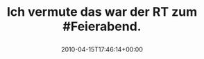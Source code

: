 ---
retweeted: false
source: <a href="http://twitter.com" rel="nofollow">Twitter Web Client</a>
entities:
  hashtags:
  - text: Feierabend
    indices:
    - '31'
    - '42'
  symbols: []
  user_mentions: []
  urls: []
display_text_range:
- '0'
- '43'
favorite_count: '0'
id_str: '12235641068'
truncated: false
retweet_count: '0'
id: '12235641068'
created_at: Thu Apr 15 17:46:14 +0000 2010
favorited: false
full_text: 'Ich vermute das war der RT zum #Feierabend.'
lang: de
tags:
- Feierabend
- pesos/twitter
date: '2010-04-15T17:46:14+00:00'
src: https://twitter.com/bascht/status/12235641068
original_url: https://twitter.com/bascht/status/12235641068
type: twitter_tweet
text: 'Ich vermute das war der RT zum #Feierabend.'
title: 'Ich vermute das war der RT zum #Feierabend.

  '

---